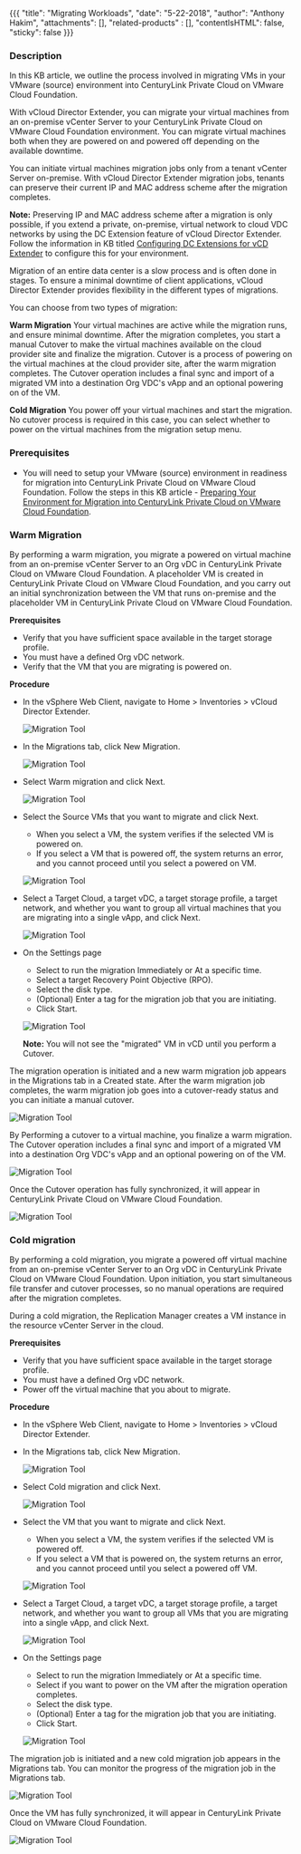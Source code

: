 {{{
  "title": "Migrating Workloads",
  "date": "5-22-2018",
  "author": "Anthony Hakim",
  "attachments": [],
  "related-products" : [],
  "contentIsHTML": false,
  "sticky": false
}}}

### Description
In this KB article, we outline the process involved in migrating VMs in your VMware (source) environment into CenturyLink Private Cloud on VMware Cloud Foundation.

With vCloud Director Extender, you can migrate your virtual machines from an on-premise vCenter Server to your CenturyLink Private Cloud on VMware Cloud Foundation environment. You can migrate virtual machines both when they are powered on and powered off depending on the available downtime.

You can initiate virtual machines migration jobs only from a tenant vCenter Server on-premise. With vCloud Director Extender migration jobs, tenants can preserve their current IP and MAC address scheme after the migration completes.

**Note:** Preserving IP and MAC address scheme after a migration is only possible, if you extend a private, on-premise, virtual network to cloud VDC networks by using the DC Extension feature of vCloud Director Extender. Follow the information in KB titled [Configuring DC Extensions for vCD Extender](l2vpn-migration-tool.md) to configure this for your environment.

Migration of an entire data center is a slow process and is often done in stages. To ensure a minimal downtime of client applications, vCloud Director Extender provides flexibility in the different types of migrations.

You can choose from two types of migration:

**Warm Migration**
Your virtual machines are active while the migration runs, and ensure minimal downtime. After the migration completes, you start a manual Cutover to make the virtual machines available on the cloud provider site and finalize the migration. Cutover is a process of powering on the virtual machines at the cloud provider site, after the warm migration completes. The Cutover operation includes a final sync and import of a migrated VM into a destination Org VDC's vApp and an optional powering on of the VM.

**Cold Migration**
You power off your virtual machines and start the migration. No cutover process is required in this case, you can select whether to power on the virtual machines from the migration setup menu.

### Prerequisites
* You will need to setup your VMware (source) environment in readiness for migration into CenturyLink Private Cloud on VMware Cloud Foundation. Follow the steps in this KB article - [Preparing Your Environment for Migration into CenturyLink Private Cloud on VMware Cloud Foundation](migration-tool.md).

### Warm Migration
By performing a warm migration, you migrate a powered on virtual machine from an on-premise vCenter Server to an Org vDC in CenturyLink Private Cloud on VMware Cloud Foundation. A placeholder VM is created in CenturyLink Private Cloud on VMware Cloud Foundation, and you carry out an initial synchronization between the VM that runs on-premise and the placeholder VM in CenturyLink Private Cloud on VMware Cloud Foundation.

**Prerequisites**
* Verify that you have sufficient space available in the target storage profile.
* You must have a defined Org vDC network.
* Verify that the VM that you are migrating is powered on.

**Procedure**
* In the vSphere Web Client, navigate to Home > Inventories > vCloud Director Extender.

  ![Migration Tool](../images/dccf/migration0.png)

* In the Migrations tab, click New Migration.

  ![Migration Tool](../images/dccf/migration1.png)

* Select Warm migration and click Next.

  ![Migration Tool](../images/dccf/migration-warm1.png)

* Select the Source VMs that you want to migrate and click Next.
  * When you select a VM, the system verifies if the selected VM is powered on.
  * If you select a VM that is powered off, the system returns an error, and you cannot proceed until you select a powered on VM.

  ![Migration Tool](../images/dccf/migration-warm2.png)

* Select a Target Cloud, a target vDC, a target storage profile, a target network, and whether you want to group all virtual machines that you are migrating into a single vApp, and click Next.

  ![Migration Tool](../images/dccf/migration-warm3.png)

* On the Settings page
  * Select to run the migration Immediately or At a specific time.
  * Select a target Recovery Point Objective (RPO).
  * Select the disk type.
  * (Optional) Enter a tag for the migration job that you are initiating.
  * Click Start.

  ![Migration Tool](../images/dccf/migration-warm4.png)

  **Note:** You will not see the "migrated" VM in vCD until you perform a Cutover.

The migration operation is initiated and a new warm migration job appears in the Migrations tab in a Created state. After the warm migration job completes, the warm migration job goes into a cutover-ready status and you can initiate a manual cutover.

  ![Migration Tool](../images/dccf/migration-warm5.png)

By Performing a cutover to a virtual machine, you finalize a warm migration. The Cutover operation includes a final sync and import of a migrated VM into a destination Org VDC's vApp and an optional powering on of the VM.

  ![Migration Tool](../images/dccf/migration-warm6.png)

Once the Cutover operation has fully synchronized, it will appear in CenturyLink Private Cloud on VMware Cloud Foundation.

  ![Migration Tool](../images/dccf/migration4w.png)

### Cold migration
By performing a cold migration, you migrate a powered off virtual machine from an on-premise vCenter Server to an Org vDC in CenturyLink Private Cloud on VMware Cloud Foundation. Upon initiation, you start simultaneous file transfer and cutover processes, so no manual operations are required after the migration completes.

During a cold migration, the Replication Manager creates a VM instance in the resource vCenter Server in the cloud.

**Prerequisites**
* Verify that you have sufficient space available in the target storage profile.
* You must have a defined Org vDC network.
* Power off the virtual machine that you about to migrate.

**Procedure**
* In the vSphere Web Client, navigate to Home > Inventories > vCloud Director Extender.
* In the Migrations tab, click New Migration.

  ![Migration Tool](../images/dccf/migration1.png)

* Select Cold migration and click Next.

  ![Migration Tool](../images/dccf/migration-cold1.png)

* Select the VM that you want to migrate and click Next.
  * When you select a VM, the system verifies if the selected VM is powered off.
  * If you select a VM that is powered on, the system returns an error, and you cannot proceed until you select a powered off VM.

  ![Migration Tool](../images/dccf/migration-cold2.png)

* Select a Target Cloud, a target vDC, a target storage profile, a target network, and whether you want to group all VMs that you are migrating into a single vApp, and click Next.

  ![Migration Tool](../images/dccf/migration-cold3.png)

* On the Settings page
  * Select to run the migration Immediately or At a specific time.
  * Select if you want to power on the VM after the migration operation completes.
  * Select the disk type.
  * (Optional) Enter a tag for the migration job that you are initiating.
  * Click Start.

  ![Migration Tool](../images/dccf/migration-cold4.png)


The migration job is initiated and a new cold migration job appears in the Migrations tab. You can monitor the progress of the migration job in the Migrations tab.

  ![Migration Tool](../images/dccf/migration2.png)

Once the VM has fully synchronized, it will appear in CenturyLink Private Cloud on VMware Cloud Foundation.

  ![Migration Tool](../images/dccf/migration4c.png)
